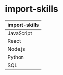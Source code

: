 # import-skills

| import-skills |
| :---- |
| JavaScript |
| React |
| Node.js |
| Python |
| SQL |
